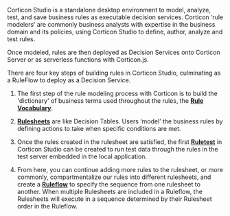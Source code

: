 Corticon Studio is a standalone desktop environment to model, analyze, test, and save business rules as executable decision services. Corticon ‘rule modelers’ are commonly business analysts with expertise in the business domain and its policies, using Corticon Studio to define, author, analyze and test rules.

Once modeled, rules are then deployed as Decision Services onto Corticon Server or as serverless functions with Corticon.js.

There are four key steps of building rules in Corticon Studio, culminating as a RuleFlow to deploy as a Decision Service.

1. The first step of the rule modeling process with Corticon is to build the 'dictionary' of business terms used throughout the rules, the [**Rule Vocabulary**](/quickstart/Vocabulary.md).

2.  [**Rulesheets**](/quickstart/Rulesheets.md) are like Decision Tables. Users ‘model’ the business rules by defining actions to take when specific conditions are met.

3. Once the rules created in the rulesheet are satisfied, the first [**Ruletest**](/quickstart/Ruletests.md) in Corticon Studio can be created to run test data through the rules in the test server embedded in the local application.

4. From here, you can continue adding more rules to the rulesheet, or more commonly, compartmentalize our rules into different rulesheets, and create a [**Ruleflow**](/quickstart/Ruleflows.md) to specify the sequence from one rulesheet to another. When multiple Rulesheets are included in a Ruleflow, the Rulesheets will execute in a sequence determined by their Rulesheet order in the Ruleflow.

